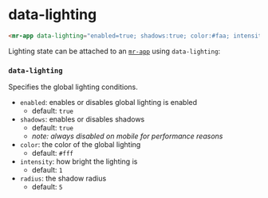 # data-lighting

```html
<mr-app data-lighting="enabled=true; shadows:true; color:#faa; intensity:0.2; radius:4;"> ... </mr-app>
```

Lighting state can be attached to an [`mr-app`](/docs/mr-app) using `data-lighting`:

### `data-lighting`
Specifies the global lighting conditions.

- `enabled`: enables or disables global lighting is enabled
  - default: `true`
- `shadows`: enables or disables shadows
  - default: `true`
  - _note: always disabled on mobile for performance reasons_
- `color`: the color of the global lighting
  - default: `#fff`
- `intensity`: how bright the lighting is
  - default: `1`
- `radius`: the shadow radius
  - default: `5`
